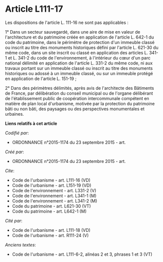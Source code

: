 # Article L111-17

Les dispositions de l'article L. 111-16 ne sont pas applicables : 

1° Dans un secteur sauvegardé, dans une aire de mise en valeur de l'architecture et du patrimoine créée en application de
l'article L. 642-1 du code du patrimoine, dans le périmètre de protection d'un immeuble classé ou inscrit au titre des
monuments historiques défini par l'article L. 621-30 du même code, dans un site inscrit ou classé en application des articles
L. 341-1 et L. 341-2 du code de l'environnement, à l'intérieur du cœur d'un parc national délimité en application de
l'article L. 331-2 du même code, ni aux travaux portant sur un immeuble classé ou inscrit au titre des monuments historiques
ou adossé à un immeuble classé, ou sur un immeuble protégé en application de l'article L. 151-19 ; 

2° Dans des périmètres délimités, après avis de l'architecte des Bâtiments de France, par délibération du conseil municipal
ou de l'organe délibérant de l'établissement public de coopération intercommunale compétent en matière de plan local
d'urbanisme, motivée par la protection du patrimoine bâti ou non bâti, des paysages ou des perspectives monumentales et
urbaines.

**Liens relatifs à cet article**

_Codifié par_:

  - ORDONNANCE n°2015-1174 du 23 septembre 2015 - art.

_Créé par_:

  - ORDONNANCE n°2015-1174 du 23 septembre 2015 - art.

_Cite_:

  - Code de l'urbanisme - art. L111-16 (VD)
  - Code de l'urbanisme - art. L151-19 (VD)
  - Code de l'environnement - art. L331-2 (V)
  - Code de l'environnement - art. L341-1 (M)
  - Code de l'environnement - art. L341-2 (M)
  - Code du patrimoine - art. L621-30 (VT)
  - Code du patrimoine - art. L642-1 (M)

_Cité par_:

  - Code de l'urbanisme - art. L111-18 (VD)
  - Code de l'urbanisme - art. R111-24 (V)

_Anciens textes_:

  - Code de l'urbanisme - art. L111-6-2, alinéas 2 et 3, phrases 1 et 3 (VT)
